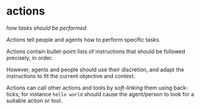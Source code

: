 # actions
*how tasks should be performed*

*Actions* tell people and agents how to perform specific tasks.

Actions contain bullet-point lists of instructions that should be followed precisely, in order.

However, agents and people should use their discretion, and adapt the instructions to fit the current objective and context.

Actions can call other actions and tools by *soft-linking* them using back-ticks; for instance `hello world` should cause the agent/person to look for a suitable action or tool.